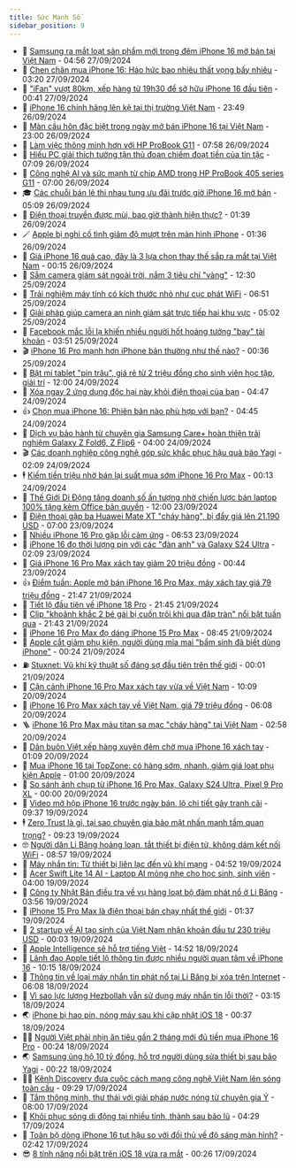 ```yaml
---
title: Sức Mạnh Số
sidebar_position: 9
---
```


<!-- dantri-suc-manh-so:START -->
- 🐻 [Samsung ra mắt loạt sản phẩm mới trong đêm iPhone 16 mở bán tại Việt Nam](https://dantri.com.vn/suc-manh-so/samsung-ra-mat-loat-san-pham-moi-trong-dem-iphone-16-mo-ban-tai-viet-nam-20240927105747318.htm) - 04:56 27/09/2024
- 💄 [Chen chân mua iPhone 16: Háo hức bao nhiêu thất vọng bấy nhiêu](https://dantri.com.vn/suc-manh-so/chen-chan-mua-iphone-16-hao-huc-bao-nhieu-that-vong-bay-nhieu-20240927090053104.htm) - 03:20 27/09/2024
- 🚀 [&quot;iFan&quot; vượt 80km, xếp hàng từ 19h30 để sở hữu iPhone 16 đầu tiên](https://dantri.com.vn/suc-manh-so/ifan-vuot-80km-xep-hang-tu-19h30-de-so-huu-iphone-16-dau-tien-20240927073303160.htm) - 00:41 27/09/2024
- 👹 [iPhone 16 chính hãng lên kệ tại thị trường Việt Nam](https://dantri.com.vn/suc-manh-so/iphone-16-chinh-hang-len-ke-tai-thi-truong-viet-nam-20240927012423940.htm) - 23:49 26/09/2024
- 🤭 [Màn cầu hôn đặc biệt trong ngày mở bán iPhone 16 tại Việt Nam](https://dantri.com.vn/suc-manh-so/man-cau-hon-dac-biet-trong-ngay-mo-ban-iphone-16-tai-viet-nam-20240927022454353.htm) - 23:00 26/09/2024
- 🗽 [Làm việc thông minh hơn với HP ProBook G11](https://dantri.com.vn/suc-manh-so/lam-viec-thong-minh-hon-voi-hp-probook-g11-20240926144708052.htm) - 07:58 26/09/2024
- 🧰 [Hiếu PC giải thích tường tận thủ đoạn chiếm đoạt tiền của tin tặc](https://dantri.com.vn/suc-manh-so/hieu-pc-giai-thich-tuong-tan-thu-doan-chiem-doat-tien-cua-tin-tac-20240926135840362.htm) - 07:09 26/09/2024
- 🤭 [Công nghệ AI và sức mạnh từ chip AMD trong HP ProBook 405 series G11](https://dantri.com.vn/suc-manh-so/cong-nghe-ai-va-suc-manh-tu-chip-amd-trong-hp-probook-405-series-g11-20240920151811002.htm) - 07:00 26/09/2024
- 🎓 [Các chuỗi bán lẻ thi nhau tung ưu đãi trước giờ iPhone 16 mở bán](https://dantri.com.vn/suc-manh-so/cac-chuoi-ban-le-thi-nhau-tung-uu-dai-truoc-gio-iphone-16-mo-ban-20240924110432234.htm) - 05:09 26/09/2024
- 🌮 [Điện thoại truyền được mùi, bao giờ thành hiện thực?](https://dantri.com.vn/suc-manh-so/dien-thoai-truyen-duoc-mui-bao-gio-thanh-hien-thuc-20240926081920617.htm) - 01:39 26/09/2024
- 🪄 [Apple bị nghi cố tình giảm độ mượt trên màn hình iPhone](https://dantri.com.vn/suc-manh-so/apple-bi-nghi-co-tinh-giam-do-muot-tren-man-hinh-iphone-20240925155036720.htm) - 01:36 26/09/2024
- 🥳 [Giá iPhone 16 quá cao, đây là 3 lựa chọn thay thế sắp ra mắt tại Việt Nam](https://dantri.com.vn/suc-manh-so/gia-iphone-16-qua-cao-day-la-3-lua-chon-thay-the-sap-ra-mat-tai-viet-nam-20240926003000041.htm) - 00:15 26/09/2024
- 👺 [Sắm camera giám sát ngoài trời, nắm 3 tiêu chí &quot;vàng&quot;](https://dantri.com.vn/suc-manh-so/sam-camera-giam-sat-ngoai-troi-nam-3-tieu-chi-vang-20240925111504824.htm) - 12:30 25/09/2024
- 💂 [Trải nghiệm máy tính có kích thước nhỏ như cục phát WiFi](https://dantri.com.vn/suc-manh-so/trai-nghiem-may-tinh-co-kich-thuoc-nho-nhu-cuc-phat-wifi-20240924181103007.htm) - 06:51 25/09/2024
- 🦆 [Giải pháp giúp camera an ninh giám sát trực tiếp hai khu vực](https://dantri.com.vn/suc-manh-so/giai-phap-giup-camera-an-ninh-giam-sat-truc-tiep-hai-khu-vuc-20240925112037671.htm) - 05:02 25/09/2024
- 📝 [Facebook mắc lỗi lạ khiến nhiều người hốt hoảng tưởng &quot;bay&quot; tài khoản](https://dantri.com.vn/suc-manh-so/facebook-mac-loi-la-khien-nhieu-nguoi-hot-hoang-tuong-bay-tai-khoan-20240925104143615.htm) - 03:51 25/09/2024
- 🎬 [iPhone 16 Pro mạnh hơn iPhone bản thường như thế nào?](https://dantri.com.vn/suc-manh-so/iphone-16-pro-manh-hon-iphone-ban-thuong-nhu-the-nao-20240924233705013.htm) - 00:36 25/09/2024
- 🐘 [Bật mí tablet &quot;pin trâu&quot;, giá rẻ từ 2 triệu đồng cho sinh viên học tập, giải trí](https://dantri.com.vn/suc-manh-so/bat-mi-tablet-pin-trau-gia-re-tu-2-trieu-dong-cho-sinh-vien-hoc-tap-giai-tri-20240924112335575.htm) - 12:00 24/09/2024
- 🌈 [Xóa ngay 2 ứng dụng độc hại này khỏi điện thoại của bạn](https://dantri.com.vn/suc-manh-so/xoa-ngay-2-ung-dung-doc-hai-nay-khoi-dien-thoai-cua-ban-20240924114103267.htm) - 04:47 24/09/2024
- 👍 [Chọn mua iPhone 16: Phiên bản nào phù hợp với bạn?](https://dantri.com.vn/suc-manh-so/chon-mua-iphone-16-phien-ban-nao-phu-hop-voi-ban-20240920160144134.htm) - 04:45 24/09/2024
- 🤭 [Dịch vụ bảo hành từ chuyên gia Samsung Care+ hoàn thiện trải nghiệm Galaxy Z Fold6, Z Flip6](https://dantri.com.vn/suc-manh-so/dich-vu-bao-hanh-tu-chuyen-gia-samsung-care-hoan-thien-trai-nghiem-galaxy-z-fold6-z-flip6-20240924100118202.htm) - 04:00 24/09/2024
- 🎬 [Các doanh nghiệp công nghệ góp sức khắc phục hậu quả bão Yagi](https://dantri.com.vn/suc-manh-so/cac-doanh-nghiep-cong-nghe-gop-suc-khac-phuc-hau-qua-bao-yagi-20240923140306230.htm) - 02:09 24/09/2024
- 🕴 [Kiếm tiền triệu nhờ bán lại suất mua sớm iPhone 16 Pro Max](https://dantri.com.vn/suc-manh-so/kiem-tien-trieu-nho-ban-lai-suat-mua-som-iphone-16-pro-max-20240923234202073.htm) - 00:13 24/09/2024
- 🎉 [Thế Giới Di Động tăng doanh số ấn tượng nhờ chiến lược bán laptop 100% tặng kèm Office bản quyền](https://dantri.com.vn/suc-manh-so/the-gioi-di-dong-tang-doanh-so-an-tuong-nho-chien-luoc-ban-laptop-100-tang-kem-office-ban-quyen-20240923140926696.htm) - 12:00 23/09/2024
- 💯 [Điện thoại gập ba Huawei Mate XT &quot;cháy hàng&quot;, bị đẩy giá lên 21.190 USD](https://dantri.com.vn/suc-manh-so/dien-thoai-gap-ba-huawei-mate-xt-chay-hang-bi-day-gia-len-21190-usd-20240923110217547.htm) - 07:00 23/09/2024
- 💼 [Nhiều iPhone 16 Pro gặp lỗi cảm ứng](https://dantri.com.vn/suc-manh-so/nhieu-iphone-16-pro-gap-loi-cam-ung-20240923111446398.htm) - 06:53 23/09/2024
- 🦍 [iPhone 16 đọ thời lượng pin với các &quot;đàn anh&quot; và Galaxy S24 Ultra](https://dantri.com.vn/suc-manh-so/iphone-16-do-thoi-luong-pin-voi-cac-dan-anh-va-galaxy-s24-ultra-20240922022104139.htm) - 02:09 23/09/2024
- 🤔 [Giá iPhone 16 Pro Max xách tay giảm 20 triệu đồng](https://dantri.com.vn/suc-manh-so/gia-iphone-16-pro-max-xach-tay-giam-20-trieu-dong-20240921233454177.htm) - 00:44 23/09/2024
- 👍 [Điểm tuần: Apple mở bán iPhone 16 Pro Max, máy xách tay giá 79 triệu đồng](https://dantri.com.vn/suc-manh-so/diem-tuan-apple-mo-ban-iphone-16-pro-max-may-xach-tay-gia-79-trieu-dong-20240921122419814.htm) - 21:47 21/09/2024
- 🎊 [Tiết lộ đầu tiên về iPhone 18 Pro](https://dantri.com.vn/suc-manh-so/tiet-lo-dau-tien-ve-iphone-18-pro-20240920001557265.htm) - 21:45 21/09/2024
- 🗽 [Clip &quot;khoảnh khắc 2 bé gái bị cuốn trôi khi qua đập tràn&quot; nổi bật tuần qua](https://dantri.com.vn/suc-manh-so/clip-khoanh-khac-2-be-gai-bi-cuon-troi-khi-qua-dap-tran-noi-bat-tuan-qua-20240922012543410.htm) - 21:43 21/09/2024
- 🔭 [iPhone 16 Pro Max đọ dáng iPhone 15 Pro Max](https://dantri.com.vn/suc-manh-so/iphone-16-pro-max-do-dang-iphone-15-pro-max-20240920235419800.htm) - 08:45 21/09/2024
- 🤔 [Apple cắt giảm phụ kiện, người dùng mỉa mai &quot;bẩm sinh đã biết dùng iPhone&quot;](https://dantri.com.vn/suc-manh-so/apple-cat-giam-phu-kien-nguoi-dung-mia-mai-bam-sinh-da-biet-dung-iphone-20240921010434760.htm) - 00:24 21/09/2024
- ⛽️ [Stuxnet: Vũ khí kỹ thuật số đáng sợ đầu tiên trên thế giới](https://dantri.com.vn/suc-manh-so/stuxnet-vu-khi-ky-thuat-so-dang-so-dau-tien-tren-the-gioi-20240921052624411.htm) - 00:01 21/09/2024
- 🤭 [Cận cảnh iPhone 16 Pro Max xách tay vừa về Việt Nam](https://dantri.com.vn/suc-manh-so/can-canh-iphone-16-pro-max-xach-tay-vua-ve-viet-nam-20240920165418781.htm) - 10:09 20/09/2024
- 🫶 [iPhone 16 Pro Max xách tay về Việt Nam, giá 79 triệu đồng](https://dantri.com.vn/suc-manh-so/iphone-16-pro-max-xach-tay-ve-viet-nam-gia-79-trieu-dong-20240920130029193.htm) - 06:08 20/09/2024
- 🪜 [iPhone 16 Pro Max màu titan sa mạc &quot;cháy hàng&quot; tại Việt Nam](https://dantri.com.vn/suc-manh-so/iphone-16-pro-max-mau-titan-sa-mac-chay-hang-tai-viet-nam-20240920085524356.htm) - 02:58 20/09/2024
- 🚀 [Dân buôn Việt xếp hàng xuyên đêm chờ mua iPhone 16 xách tay](https://dantri.com.vn/suc-manh-so/dan-buon-viet-xep-hang-xuyen-dem-cho-mua-iphone-16-xach-tay-20240920080341042.htm) - 01:09 20/09/2024
- 🦏 [Mua iPhone 16 tại TopZone: có hàng sớm, nhanh, giảm giá loạt phụ kiện Apple](https://dantri.com.vn/suc-manh-so/mua-iphone-16-tai-topzone-co-hang-som-nhanh-giam-gia-loat-phu-kien-apple-20240919164236816.htm) - 01:00 20/09/2024
- 💃 [So sánh ảnh chụp từ iPhone 16 Pro Max, Galaxy S24 Ultra, Pixel 9 Pro XL](https://dantri.com.vn/suc-manh-so/so-sanh-anh-chup-tu-iphone-16-pro-max-galaxy-s24-ultra-pixel-9-pro-xl-20240920020125589.htm) - 00:00 20/09/2024
- 🌁 [Video mở hộp iPhone 16 trước ngày bán, lộ chi tiết gây tranh cãi](https://dantri.com.vn/suc-manh-so/video-mo-hop-iphone-16-truoc-ngay-ban-lo-chi-tiet-gay-tranh-cai-20240919161904788.htm) - 09:37 19/09/2024
- 🕴 [Zero Trust là gì, tại sao chuyên gia bảo mật nhấn mạnh tầm quan trọng?](https://dantri.com.vn/suc-manh-so/zero-trust-la-gi-tai-sao-chuyen-gia-bao-mat-nhan-manh-tam-quan-trong-20240919094240009.htm) - 09:23 19/09/2024
- 🤓 [Người dân Li Băng hoảng loạn, tắt thiết bị điện tử, không dám kết nối WiFi](https://dantri.com.vn/suc-manh-so/nguoi-dan-li-bang-hoang-loan-tat-thiet-bi-dien-tu-khong-dam-ket-noi-wifi-20240919155330449.htm) - 08:57 19/09/2024
- 🥳 [Máy nhắn tin: Từ thiết bị liên lạc đến vũ khí mạng](https://dantri.com.vn/suc-manh-so/may-nhan-tin-tu-thiet-bi-lien-lac-den-vu-khi-mang-20240919112259865.htm) - 04:52 19/09/2024
- 🤔 [Acer Swift Lite 14 AI - Laptop AI mỏng nhẹ cho học sinh, sinh viên](https://dantri.com.vn/suc-manh-so/acer-swift-lite-14-ai-laptop-ai-mong-nhe-cho-hoc-sinh-sinh-vien-20240919103054652.htm) - 04:00 19/09/2024
- 🧐 [Công ty Nhật Bản điều tra về vụ hàng loạt bộ đàm phát nổ ở Li Băng](https://dantri.com.vn/suc-manh-so/cong-ty-nhat-ban-dieu-tra-ve-vu-hang-loat-bo-dam-phat-no-o-li-bang-20240919105114043.htm) - 03:56 19/09/2024
- 🦣 [iPhone 15 Pro Max là điện thoại bán chạy nhất thế giới](https://dantri.com.vn/suc-manh-so/iphone-15-pro-max-la-dien-thoai-ban-chay-nhat-the-gioi-20240918235538207.htm) - 01:37 19/09/2024
- 🧐 [2 startup về AI tạo sinh của Việt Nam nhận khoản đầu tư 230 triệu USD](https://dantri.com.vn/suc-manh-so/2-startup-ve-ai-tao-sinh-cua-viet-nam-nhan-khoan-dau-tu-230-trieu-usd-20240919012708653.htm) - 00:03 19/09/2024
- 🥸 [Apple Intelligence sẽ hỗ trợ tiếng Việt](https://dantri.com.vn/suc-manh-so/apple-intelligence-se-ho-tro-tieng-viet-20240918213517837.htm) - 14:52 18/09/2024
- 🤖 [Lãnh đạo Apple tiết lộ thông tin được nhiều người quan tâm về iPhone 16](https://dantri.com.vn/suc-manh-so/lanh-dao-apple-tiet-lo-thong-tin-duoc-nhieu-nguoi-quan-tam-ve-iphone-16-20240917091651934.htm) - 10:15 18/09/2024
- 👺 [Thông tin về loại máy nhắn tin phát nổ tại Li Băng bị xóa trên Internet](https://dantri.com.vn/suc-manh-so/thong-tin-ve-loai-may-nhan-tin-phat-no-tai-li-bang-bi-xoa-tren-internet-20240918124633626.htm) - 06:08 18/09/2024
- 🤭 [Vì sao lực lượng Hezbollah vẫn sử dụng máy nhắn tin lỗi thời?](https://dantri.com.vn/suc-manh-so/vi-sao-luc-luong-hezbollah-van-su-dung-may-nhan-tin-loi-thoi-20240918101136231.htm) - 03:15 18/09/2024
- 🌏 [iPhone bị hao pin, nóng máy sau khi cập nhật iOS 18](https://dantri.com.vn/suc-manh-so/iphone-bi-hao-pin-nong-may-sau-khi-cap-nhat-ios-18-20240917222332981.htm) - 00:37 18/09/2024
- 🧑‍🏫 [Người Việt phải nhịn ăn tiêu gần 2 tháng mới đủ tiền mua iPhone 16 Pro](https://dantri.com.vn/suc-manh-so/nguoi-viet-phai-nhin-an-tieu-gan-2-thang-moi-du-tien-mua-iphone-16-pro-20240917155212926.htm) - 00:24 18/09/2024
- 🌏 [Samsung ủng hộ 10 tỷ đồng, hỗ trợ người dùng sửa thiết bị sau bão Yagi](https://dantri.com.vn/suc-manh-so/samsung-ung-ho-10-ty-dong-ho-tro-nguoi-dung-sua-thiet-bi-sau-bao-yagi-20240917235933574.htm) - 00:22 18/09/2024
- 🧑‍🏫 [Kênh Discovery đưa cuộc cách mạng công nghệ Việt Nam lên sóng toàn cầu](https://dantri.com.vn/suc-manh-so/kenh-discovery-dua-cuoc-cach-mang-cong-nghe-viet-nam-len-song-toan-cau-20240917161955922.htm) - 09:29 17/09/2024
- 🦣 [Tắm thông minh, thư thái với giải pháp nước nóng từ chuyên gia Ý](https://dantri.com.vn/suc-manh-so/tam-thong-minh-thu-thai-voi-giai-phap-nuoc-nong-tu-chuyen-gia-y-20240917134732185.htm) - 08:00 17/09/2024
- 🤔 [Khôi phục sóng di động tại nhiều tỉnh, thành sau bão lũ](https://dantri.com.vn/suc-manh-so/khoi-phuc-song-di-dong-tai-nhieu-tinh-thanh-sau-bao-lu-20240917105024776.htm) - 04:29 17/09/2024
- 🚦 [Toàn bộ dòng iPhone 16 tụt hậu so với đối thủ về độ sáng màn hình?](https://dantri.com.vn/suc-manh-so/toan-bo-dong-iphone-16-tut-hau-so-voi-doi-thu-ve-do-sang-man-hinh-20240916234010189.htm) - 02:42 17/09/2024
- 😎 [8 tính năng nổi bật trên iOS 18 vừa ra mắt](https://dantri.com.vn/suc-manh-so/8-tinh-nang-noi-bat-tren-ios-18-vua-ra-mat-20240916225627880.htm) - 00:26 17/09/2024<!-- dantri-suc-manh-so:END -->
